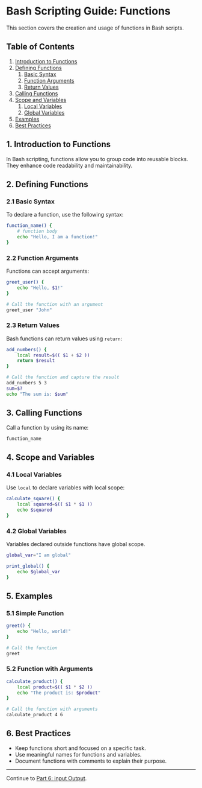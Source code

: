 # Bash Scripting Guide: Functions

This section covers the creation and usage of functions in Bash scripts.

## Table of Contents

1. [Introduction to Functions](#1-introduction-to-functions)
2. [Defining Functions](#2-defining-functions)
   1. [Basic Syntax](#21-basic-syntax)
   2. [Function Arguments](#22-function-arguments)
   3. [Return Values](#23-return-values)
3. [Calling Functions](#3-calling-functions)
4. [Scope and Variables](#4-scope-and-variables)
   1. [Local Variables](#41-local-variables)
   2. [Global Variables](#42-global-variables)
5. [Examples](#5-examples)
6. [Best Practices](#6-best-practices)

## 1. Introduction to Functions

In Bash scripting, functions allow you to group code into reusable blocks. They enhance code readability and maintainability.

## 2. Defining Functions

### 2.1 Basic Syntax

To declare a function, use the following syntax:

```bash
function_name() {
    # function body
    echo "Hello, I am a function!"
}
```

### 2.2 Function Arguments

Functions can accept arguments:

```bash
greet_user() {
    echo "Hello, $1!"
}

# Call the function with an argument
greet_user "John"
```

### 2.3 Return Values

Bash functions can return values using `return`:

```bash
add_numbers() {
    local result=$(( $1 + $2 ))
    return $result
}

# Call the function and capture the result
add_numbers 5 3
sum=$?
echo "The sum is: $sum"
```

## 3. Calling Functions

Call a function by using its name:

```bash
function_name
```

## 4. Scope and Variables

### 4.1 Local Variables

Use `local` to declare variables with local scope:

```bash
calculate_square() {
    local squared=$(( $1 * $1 ))
    echo $squared
}
```

### 4.2 Global Variables

Variables declared outside functions have global scope.

```bash
global_var="I am global"

print_global() {
    echo $global_var
}
```

## 5. Examples

### 5.1 Simple Function

```bash
greet() {
    echo "Hello, world!"
}

# Call the function
greet
```

### 5.2 Function with Arguments

```bash
calculate_product() {
    local product=$(( $1 * $2 ))
    echo "The product is: $product"
}

# Call the function with arguments
calculate_product 4 6
```

## 6. Best Practices

- Keep functions short and focused on a specific task.
- Use meaningful names for functions and variables.
- Document functions with comments to explain their purpose.

---
Continue to [Part 6: input Output](https://github.com/nilbarde/python-codes/blob/master/bash_scripting/06.input_output.md).
